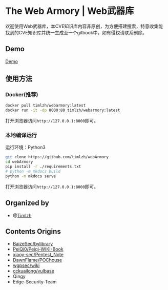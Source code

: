 # The Web Armory | Web武器库

欢迎使用Web武器库，本CVE知识库内容非原创，为方便搭建搜索，特意收集能找到的CVE知识库并统一生成至一个gitbook中，如有侵权请联系删除。

## Demo

[Demo](http://wiki.timlzh.com/)

## 使用方法

### Docker(推荐)

```bash
docker pull timlzh/webarmory:latest
docker run -it -dp 8000:80 timlzh/webarmory:latest
```

打开浏览器访问`http://127.0.0.1:8000`即可。

### 本地编译运行

运行环境：Python3

```bash
git clone https://github.com/timlzh/webArmory
cd webArmory
pip install -r ./requirements.txt
# python -m mkdocs build
python -m mkdocs serve
```

打开浏览器访问`http://127.0.0.1:8000`即可。

## Organized by

- @[Timlzh](https://github.com/timlzh)

## Contents Origins

- [BaizeSec/bylibrary](https://github.com/BaizeSec/bylibrary/)
- [PeiQi0/Peiqi-WIKI-Book](https://github.com/PeiQi0/PeiQi-WIKI-Book/)
- [xiaoy-sec/Pentest_Note](https://github.com/xiaoy-sec/Pentest_Note/)
- [DawnFlame/POChouse](https://github.com/DawnFlame/POChouse)
- [wgpsec/wiki](https://github.com/wgpsec/wiki)
- [cckuailong/vulbase](https://github.com/cckuailong/vulbase)
- Qingy
- Edge-Security-Team

